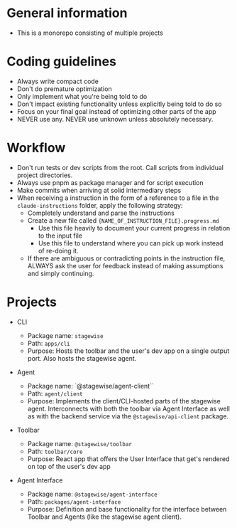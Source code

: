 # General information

- This is a monorepo consisting of multiple projects

# Coding guidelines

- Always write compact code
- Don't do premature optimization
- Only implement what you're being told to do
- Don't impact existing functionality unless explicitly being told to do so
- Focus on your final goal instead of optimizing other parts of the app
- NEVER use any. NEVER use unknown unless absolutely necessary.

# Workflow

- Don't run tests or dev scripts from the root. Call scripts from individual project directories.
- Always use pnpm as package manager and for script execution
- Make commits when arriving at solid intermediary steps
- When receiving a instruction in the form of a reference to a file in the `claude-instructions` folder, apply the following strategy:
  - Completely understand and parse the instructions
  - Create a new file called `{NAME_OF_INSTRUCTION_FILE}.progress.md`
    - Use this file heavily to document your current progress in relation to the input file
    - Use this file to understand where you can pick up work instead of re-doing it.
  - If there are ambiguous or contradicting points in the instruction file, ALWAYS ask the user for feedback instead of making assumptions and simply continuing.

# Projects

- CLI
  - Package name: `stagewise`
  - Path: `apps/cli`
  - Purpose: Hosts the toolbar and the user's dev app on a single output port. Also hosts the stagewise agent.

- Agent
  - Package name: `@stagewise/agent-client``
  - Path: `agent/client`
  - Purpose: Implements the client/CLI-hosted parts of the stagewise agent. Interconnects with both the toolbar via Agent Interface as well as with the backend service via the `@stagewise/api-client` package.

- Toolbar
  - Package name: `@stagewise/toolbar`
  - Path: `toolbar/core`
  - Purpose: React app that offers the User Interface that get's rendered on top of the user's dev app

- Agent Interface
  - Package name: `@stagewise/agent-interface`
  - Path: `packages/agent-interface`
  - Purpose: Definition and base functionality for the interface between Toolbar and Agents (like the stagewise agent client).
